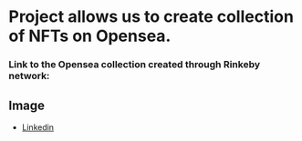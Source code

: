 # Project allows us to create collection of NFTs on Opensea. 

### Link to the Opensea collection created through Rinkeby network: 

## Image



* [Linkedin](https://www.linkedin.com/in/bartosz-osi%C5%84ski-8248a421b/)
